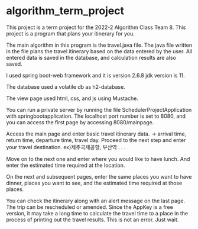 # algorithm_term_project
This project is a term project for the 2022-2 Algorithm Class Team 8.
This project is a program that plans your itinerary for you.

The main algorithm in this program is the travel.java file.
The java file written in the file plans the travel itinerary based on the data entered by the user.
All entered data is saved in the database, and calculation results are also saved.

I used spring boot-web framework and it is version 2.6.8
jdk version is 11.

The database used a volatile db as h2-database.

The view page used html, css, and js using Mustache.

You can run a private server by running the file SchedulerProjectApplication with springbootapplication.
The localhost port number is set to 8080, and you can access the first page by accessing 8080/mainpage.

Access the main page and enter basic travel itinerary data. -> arrival time, return time, departure time, travel day.
Proceed to the next step and enter your travel destination. ex)제주국제공항, 부산역 . . .

Move on to the next one and enter where you would like to have lunch.
And enter the estimated time required at the location.

On the next and subsequent pages, enter the same places you want to have dinner, places you want to see, and the estimated time required at those places.

You can check the itinerary along with an alert message on the last page.
The trip can be rescheduled or amended.
Since the AppKey is a free version, it may take a long time to calculate the travel time to a place in the process of printing out the travel results.
This is not an error. Just wait.
